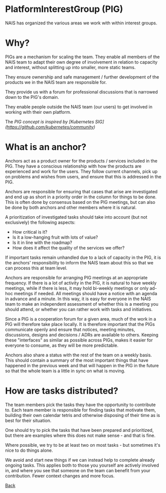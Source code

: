 # PlatformInterestGroup (PIG)

NAIS has organized the various areas we work with within interest groups.

Why?
========

PIGs are a mechanism for scaling the team. They enable all members of the NAIS team to adapt their own degree of involvement in relation to capacity and interest, without splitting up into smaller, more static teams.

They ensure ownership and safe management / further development of the products we in the NAIS team are responsible for.

They provide us with a forum for professional discussions that is narrowed down to the PIG's domain.

They enable people outside the NAIS team (our users) to get involved in working with their own platform.

The _PIG concept is inspired by [Kubernetes SIG] (https://github.com/kubernetes/community)_

What is an anchor?
================

Anchors act as a product owner for the products / services included in the PIG.
They have a conscious relationship with how the products are experienced and work for the users. They follow current channels, pick up on problems and wishes from users, and ensure that this is addressed in the PIG.

Anchors are responsible for ensuring that cases that arise are investigated and end up as short in a priority order in the column for things to be done. This is often done by consensus based on the PIG meetings, but can also be done by both anchors and other members where it is natural.

A prioritization of investigated tasks should take into account (but not exclusively) the following aspects:
- How critical is it?
- Is it a low-hanging fruit with lots of value?
- Is it in line with the roadmap?
- How does it affect the quality of the services we offer?

If important tasks remain unhandled due to a lack of capacity in the PIG, it is the anchors' responsibility to inform the NAIS team about this so that we can process this at team level.

Anchors are responsible for arranging PIG meetings at an appropriate frequency. If there is a lot of activity in the PIG, it is natural to have weekly meetings, while if there is less, it may hold bi-weekly meetings or only ad-hoc meetings if needed. All meetings should have a notice with an agenda in advance and a minute.
In this way, it is easy for everyone in the NAIS team to make an independent assessment of whether this is a meeting you should attend, or whether you can rather work with tasks and initiatives.

Since a PIG is a cooperation forum for a given area, much of the work in a PIG will therefore take place locally. It is therefore important that the PIGs communicate openly and ensure that notices, meeting minutes, discussions, designs and decisions / ADRs are available to others.
Keeping these "interfaces" as similar as possible across PIGs, makes it easier for everyone to consume, as they will be more predictable.

Anchors also share a status with the rest of the team on a weekly basis. This should contain a summary of the most important things that have happened in the previous week and that will happen in the PIG in the future so that the whole team is a little in sync on what is moving.

How are tasks distributed?
=========================

The team members pick the tasks they have the opportunity to contribute to. Each team member is responsible for finding tasks that motivate them, building their own calendar tetris and otherwise disposing of their time as is best for their situation.

One should try to pick the tasks that have been prepared and prioritized, but there are examples where this does not make sense - and that is fine.

Where possible, we try to be at least two on most tasks - but sometimes it's nice to do things alone.

We avoid and start new things if we can instead help to complete already ongoing tasks. This applies both to those you yourself are actively involved in, and where you see that someone on the team can benefit from your contribution. Fewer context changes and more focus.


[Back](../README.md)
